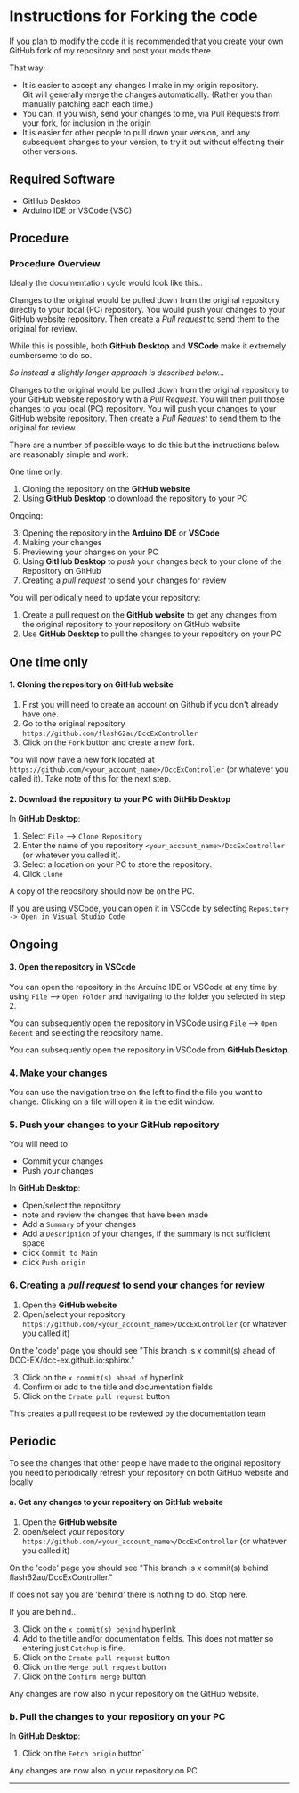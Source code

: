# Instructions for Forking the code

If you plan to modify the code it is recommended that you create your own GitHub fork of my repository and post your mods there.

That way:

* It is easier to accept any changes I make in my origin repository. </br> Git will generally merge the changes automatically. (Rather you than manually patching each each time.)
* You can, if you wish, send your changes to me, via Pull Requests from your fork, for inclusion in the origin
* It is easier for other people to pull down your version, and any subsequent changes to your version, to try it out without effecting their other versions. 

## Required Software

* GitHub Desktop
* Arduino IDE or VSCode (VSC)

## Procedure

### Procedure Overview

Ideally the documentation cycle would look like this..

Changes to the original would be pulled down from the original repository directly to your local (PC) repository.  You would push your changes to your GitHub website repository. Then create a *Pull request* to send them to the original for review.

While this is possible, both **GitHub Desktop** and **VSCode** make it extremely cumbersome to do so.

*So instead a slightly longer approach is described below...*

Changes to the original would be pulled down from the original repository to your GitHub website repository with a *Pull Request*.  You will then pull those changes to you local (PC) repository. You will push your changes to your GitHub website repository. Then create a *Pull Request* to send them to the original for review.

There are a number of possible ways to do this but the instructions below are reasonably simple and work:

One time only:

1. Cloning the repository on the **GitHub website**
2. Using **GitHub Desktop** to download the repository to your PC

Ongoing:

3. Opening the repository in the **Arduino IDE** or **VSCode**
4. Making your changes
5. Previewing your changes on your PC
6. Using **GitHub Desktop** to *push* your changes back to your clone of the Repository on GitHub
7. Creating a *pull request* to send your changes for review

You will periodically need to update your repository:

1. Create a pull request on the **GitHub website** to get any changes from the original repository to your repository on GitHub website
2. Use **GitHub Desktop** to pull the changes to your repository on your PC

One time only
----

#### 1. Cloning the repository on GitHub website

1. First you will need to create an account on Github if you don't already have one.
2. Go to the original repository ``https://github.com/flash62au/DccExController``
3. Click on the `Fork` button and create a new fork.

You will now have a new fork located at ``https://github.com/<your_account_name>/DccExController`` (or whatever you called it).  Take note of this for the next step.


#### 2. Download the repository to your PC with GitHib Desktop

In **GitHub Desktop**:

1. Select `File` --> `Clone Repository`
2. Enter the name of you repository ``<your_account_name>/DccExController`` (or whatever you called it).
3. Select a location on your PC to store the repository.
4. Click `Clone`

A copy of the repository should now be on the PC.

If you are using VSCode, you can open it in VSCode by selecting ``Repository -> Open in Visual Studio Code``

Ongoing
-------

#### 3. Open the repository in VSCode

You can open the repository in the Arduino IDE or VSCode at any time by using `File` --> `Open Folder` and navigating to the folder you selected in step 2.

You can subsequently open the repository in VSCode using `File` --> `Open Recent` and selecting the repository name.

You can subsequently open the repository in VSCode from **GitHub Desktop**.

### 4. Make your changes

You can use the navigation tree on the left to find the file you want to change. Clicking on a file will open it in the edit window.

### 5. Push your changes to your GitHub repository

You will need to

* Commit your changes
* Push your changes

In **GitHub Desktop**:

* Open/select the repository
* note and review the changes that have been made
* Add a ``Summary`` of your changes
* Add a ``Description`` of your changes, if the summary is not sufficient space
* click `Commit to Main`
* click `Push origin`

### 6. Creating a *pull request* to send your changes for review

1. Open the **GitHub website**
2. Open/select your repository ``https://github.com/<your_account_name>/DccExController`` (or whatever you called it)

On the 'code' page you should see "This branch is *x* commit(s) ahead of DCC-EX/dcc-ex.github.io:sphinx."

3. Click on the `x commit(s) ahead of` hyperlink
5. Confirm or add to the title and documentation fields
6. Click on the `Create pull request` button

This creates a pull request to be reviewed by the documentation team

Periodic
---------

To see the changes that other people have made to the original repository you need to periodically refresh your repository on both GitHub website and locally 

#### a. Get any changes to your repository on GitHub website

1. Open the **GitHub website**
2. open/select your repository ``https://github.com/<your_account_name>/DccExController`` (or whatever you called it)

On the 'code' page you should see "This branch is *x* commit(s) behind flash62au/DccExController."

If does not say you are 'behind' there is nothing to do.  Stop here.

If you are behind...

3. Click on the `x commit(s) behind` hyperlink
5. Add to the title and/or documentation fields.  This does not matter so entering just ``Catchup`` is fine.
6. Click on the `Create pull request` button
7. Click on the `Merge pull request` button
7. Click on the `Confirm merge` button

Any changes are now also in your repository on the GitHub website.

### b. Pull the changes to your repository on your PC

In **GitHub Desktop**:

1. Click on the `Fetch origin` button`

Any changes are now also in your repository on PC.

----